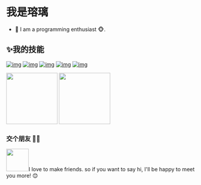 # 我是瑢璃

- 🌹 I am a programming enthusiast 🐵.


## ✨我的技能

[![img](https://camo.githubusercontent.com/6a9cd5340d6fbd1191268080f0fbccd0b6f41437b406972cd5e414f415b22399/68747470733a2f2f696d672e736869656c64732e696f2f62616467652f2d4e6f64652e6a732d3333393933333f7374796c653d666c61742d737175617265266c6f676f3d4e6f64652e6a73266c6f676f436f6c6f723d666666)](https://camo.githubusercontent.com/6a9cd5340d6fbd1191268080f0fbccd0b6f41437b406972cd5e414f415b22399/68747470733a2f2f696d672e736869656c64732e696f2f62616467652f2d4e6f64652e6a732d3333393933333f7374796c653d666c61742d737175617265266c6f676f3d4e6f64652e6a73266c6f676f436f6c6f723d666666) [![img](https://camo.githubusercontent.com/c9489b5e809c8641e0fa131553e6a7d33f4e6fdc422e0a6db0eeaa7a1941ab18/68747470733a2f2f696d672e736869656c64732e696f2f62616467652f2d5675652d3466633038643f7374796c653d666c61742d737175617265266c6f676f3d5675652e6a73266c6f676f436f6c6f723d666666)](https://camo.githubusercontent.com/c9489b5e809c8641e0fa131553e6a7d33f4e6fdc422e0a6db0eeaa7a1941ab18/68747470733a2f2f696d672e736869656c64732e696f2f62616467652f2d5675652d3466633038643f7374796c653d666c61742d737175617265266c6f676f3d5675652e6a73266c6f676f436f6c6f723d666666) [![img](https://camo.githubusercontent.com/c7b4e5b5de727de0a0cf177abe3fcdfa3e3e268e9a5542c47b8f502625173eb9/68747470733a2f2f696d672e736869656c64732e696f2f62616467652f2d52656163742d3264393863653f7374796c653d666c61742d737175617265266c6f676f3d5265616374266c6f676f436f6c6f723d666666)](https://camo.githubusercontent.com/c7b4e5b5de727de0a0cf177abe3fcdfa3e3e268e9a5542c47b8f502625173eb9/68747470733a2f2f696d672e736869656c64732e696f2f62616467652f2d52656163742d3264393863653f7374796c653d666c61742d737175617265266c6f676f3d5265616374266c6f676f436f6c6f723d666666) [![img](https://camo.githubusercontent.com/d7d70eb2a48a0b2e7a93a6a3fe3c76f2bc5617d1ae096cba7629a848f125998e/68747470733a2f2f696d672e736869656c64732e696f2f62616467652f2d4d7953514c2d3434373941313f7374796c653d666c61742d737175617265266c6f676f3d4d7953514c266c6f676f436f6c6f723d666666)](https://camo.githubusercontent.com/d7d70eb2a48a0b2e7a93a6a3fe3c76f2bc5617d1ae096cba7629a848f125998e/68747470733a2f2f696d672e736869656c64732e696f2f62616467652f2d4d7953514c2d3434373941313f7374796c653d666c61742d737175617265266c6f676f3d4d7953514c266c6f676f436f6c6f723d666666) [![img](https://camo.githubusercontent.com/88293263f764eddf948e6d8fd0bb9e767b5f3238506572090e5f4678c51ea23a/68747470733a2f2f696d672e736869656c64732e696f2f62616467652f2d4769742d4538344533313f7374796c653d666c61742d737175617265266c6f676f3d476974266c6f676f436f6c6f723d666666)](https://camo.githubusercontent.com/88293263f764eddf948e6d8fd0bb9e767b5f3238506572090e5f4678c51ea23a/68747470733a2f2f696d672e736869656c64732e696f2f62616467652f2d4769742d4538344533313f7374796c653d666c61742d737175617265266c6f676f3d476974266c6f676f436f6c6f723d666666)

<img align="" height="137px" src="https://github-readme-stats.vercel.app/api?username=zhiblcx&hide_title=true&hide_border=true&show_icons=true&include_all_commits=true&line_height=21&bg_color=0,EC6C6C,FFD479,FFFC79,73FA79&theme=graywhite&locale=cn" /> <img align="" height="137px" src="https://github-readme-stats.vercel.app/api/top-langs/?username=zhiblcx&hide_title=true&hide_border=true&layout=compact&bg_color=0,73FA79,73FDFF,D783FF&theme=graywhite&locale=cn" />


### 交个朋友 👬🏻

<img style="width:60px;text-align:left;display:inline" src="https://media.giphy.com/media/LnQjpWaON8nhr21vNW/giphy.gif"></img>I love to make friends. so if you want to say hi, I'll be happy to meet you more! 😊

